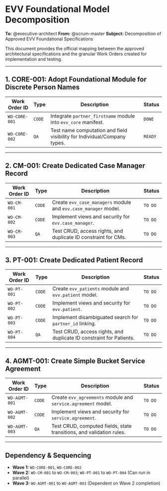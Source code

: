 # EVV Foundational Model Decomposition

**To:** @executive-architect
**From:** @scrum-master
**Subject:** Decomposition of Approved EVV Foundational Specifications

This document provides the official mapping between the approved architectural specifications and the granular Work Orders created for implementation and testing.

---

## 1. CORE-001: Adopt Foundational Module for Discrete Person Names

| Work Order ID | Type       | Description                                                              | Status      |
|---------------|------------|--------------------------------------------------------------------------|-------------|
| `WO-CORE-001` | `CODE`     | Integrate `partner_firstname` module into `evv_core` manifest.           | `DONE`      |
| `WO-CORE-002` | `QA`       | Test name computation and field visibility for Individual/Company types. | `READY`     |

---

## 2. CM-001: Create Dedicated Case Manager Record

| Work Order ID | Type       | Description                                                     | Status      |
|---------------|------------|-----------------------------------------------------------------|-------------|
| `WO-CM-001`   | `CODE`     | Create `evv_case_managers` module and `evv.case_manager` model. | `TO DO`     |
| `WO-CM-002`   | `CODE`     | Implement views and security for `evv.case_manager`.            | `TO DO`     |
| `WO-CM-003`   | `QA`       | Test CRUD, access rights, and duplicate ID constraint for CMs.  | `TO DO`     |

---

## 3. PT-001: Create Dedicated Patient Record

| Work Order ID | Type       | Description                                                 | Status      |
|---------------|------------|-------------------------------------------------------------|-------------|
| `WO-PT-001`   | `CODE`     | Create `evv_patients` module and `evv.patient` model.       | `TO DO`     |
| `WO-PT-002`   | `CODE`     | Implement views and security for `evv.patient`.             | `TO DO`     |
| `WO-PT-003`   | `CODE`     | Implement disambiguated search for `partner_id` linking.    | `TO DO`     |
| `WO-PT-004`   | `QA`       | Test CRUD, access rights, and duplicate ID constraint for Patients. | `TO DO`     |

---

## 4. AGMT-001: Create Simple Bucket Service Agreement

| Work Order ID | Type       | Description                                                          | Status      |
|---------------|------------|----------------------------------------------------------------------|-------------|
| `WO-AGMT-001` | `CODE`     | Create `evv_agreements` module and `service.agreement` model.        | `TO DO`     |
| `WO-AGMT-002` | `CODE`     | Implement views and security for `service.agreement`.                | `TO DO`     |
| `WO-AGMT-003` | `QA`       | Test CRUD, computed fields, state transitions, and validation rules. | `TO DO`     |

---

## Dependency & Sequencing

-   **Wave 1:** `WO-CORE-001`, `WO-CORE-002`
-   **Wave 2:** `WO-CM-001` to `WO-CM-003`; `WO-PT-001` to `WO-PT-004` (Can run in parallel)
-   **Wave 3:** `WO-AGMT-001` to `WO-AGMT-003` (Dependent on Wave 2 completion)
